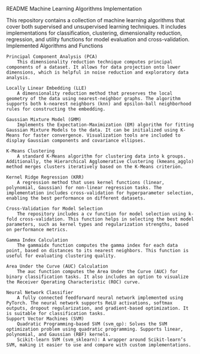 README
Machine Learning Algorithms Implementation

This repository contains a collection of machine learning algorithms that cover both supervised and unsupervised learning techniques. It includes implementations for classification, clustering, dimensionality reduction, regression, and utility functions for model evaluation and cross-validation.
Implemented Algorithms and Functions

    Principal Component Analysis (PCA)
        This dimensionality reduction technique computes principal components of a dataset. It allows for data projection onto lower dimensions, which is helpful in noise reduction and exploratory data analysis.

    Locally Linear Embedding (LLE)
        A dimensionality reduction method that preserves the local geometry of the data using nearest-neighbor graphs. The algorithm supports both k-nearest neighbors (knn) and epsilon-ball neighborhood rules for constructing the embedding.

    Gaussian Mixture Model (GMM)
        Implements the Expectation-Maximization (EM) algorithm for fitting Gaussian Mixture Models to the data. It can be initialized using K-Means for faster convergence. Visualization tools are included to display Gaussian components and covariance ellipses.

    K-Means Clustering
        A standard K-Means algorithm for clustering data into k groups. Additionally, the Hierarchical Agglomerative Clustering (kmeans_agglo) method merges clusters iteratively based on the K-Means criterion.

    Kernel Ridge Regression (KRR)
        A regression method that uses kernel functions (linear, polynomial, Gaussian) for non-linear regression tasks. The implementation includes cross-validation for hyperparameter selection, enabling the best performance on different datasets.

    Cross-Validation for Model Selection
        The repository includes a cv function for model selection using k-fold cross-validation. This function helps in selecting the best model parameters, such as kernel types and regularization strengths, based on performance metrics.

    Gamma Index Calculation
        The gammaidx function computes the gamma index for each data point, based on distances to its nearest neighbors. This function is useful for evaluating clustering quality.

    Area Under the Curve (AUC) Calculation
        The auc function computes the Area Under the Curve (AUC) for binary classification tasks. It also includes an option to visualize the Receiver Operating Characteristic (ROC) curve.

    Neural Network Classifier
        A fully connected feedforward neural network implemented using PyTorch. The neural network supports ReLU activations, softmax outputs, dropout regularization, and gradient-based optimization. It is suitable for classification tasks.
    Support Vector Machines (SVM)
        Quadratic Programming-based SVM (svm_qp): Solves the SVM optimization problem using quadratic programming. Supports linear, polynomial, and Gaussian (RBF) kernels.
        Scikit-learn SVM (svm_sklearn): A wrapper around Scikit-learn’s SVM, making it easier to use and compare with custom implementations.
